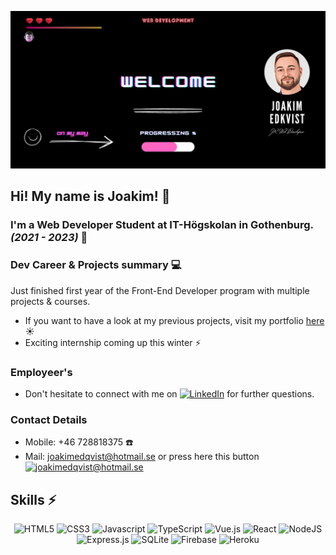 ![Joakim Welcome Banner Image](./Welcome.png)

## Hi! My name is Joakim! 👋
### I'm a Web Developer Student at IT-Högskolan in Gothenburg. <i>(2021 - 2023)</i> 🌱

### Dev Career & Projects summary :computer:
Just finished first year of the Front-End Developer program with multiple projects & courses.
- If you want to have a look at my previous projects, visit my portfolio [here](https://joakimedkvist.github.io/) :sunny:
- Exciting internship coming up this winter :zap:

### Employeer's
- Don't hesitate to connect with me on   <a href="https://www.linkedin.com/in/joakimedkvist">![LinkedIn](https://img.shields.io/badge/LinkedIn-0077B5?style=for-the-badge&logo=linkedin&logoColor=white)</a> for further questions.

### Contact Details 
- Mobile: +46 728818375 :phone:
- Mail: joakimedqvist@hotmail.se or press here this button  <a href="mailto:joakimedqvist@hotmail.se">![joakimedqvist@hotmail.se](https://img.shields.io/badge/Gmail-D14836?style=for-the-badge&logo=gmail&logoColor=white)</a>

## Skills ⚡
<div align="center">

![HTML5](https://img.shields.io/badge/HTML5-E34F26?style=for-the-badge&logo=html5&logoColor=white)
![CSS3](https://img.shields.io/badge/CSS3-1572B6?style=for-the-badge&logo=css3&logoColor=white)
![Javascript](https://img.shields.io/badge/JavaScript-F7DF1E?style=for-the-badge&logo=javascript&logoColor=black)
![TypeScript](https://img.shields.io/badge/typescript-%23007ACC.svg?style=for-the-badge&logo=typescript&logoColor=white)
![Vue.js](https://img.shields.io/badge/vuejs-%2335495e.svg?style=for-the-badge&logo=vuedotjs&logoColor=%234FC08D)
![React](https://img.shields.io/badge/react-%2320232a.svg?style=for-the-badge&logo=react&logoColor=%2361DAFB)
![NodeJS](https://img.shields.io/badge/node.js-6DA55F?style=for-the-badge&logo=node.js&logoColor=white)
![Express.js](https://img.shields.io/badge/express.js-%23404d59.svg?style=for-the-badge&logo=express&logoColor=%2361DAFB)
![SQLite](https://img.shields.io/badge/sqlite-%2307405e.svg?style=for-the-badge&logo=sqlite&logoColor=white)
![Firebase](https://img.shields.io/badge/Firebase-039BE5?style=for-the-badge&logo=Firebase&logoColor=white)
![Heroku](https://img.shields.io/badge/heroku-%23430098.svg?style=for-the-badge&logo=heroku&logoColor=white)

</div>






